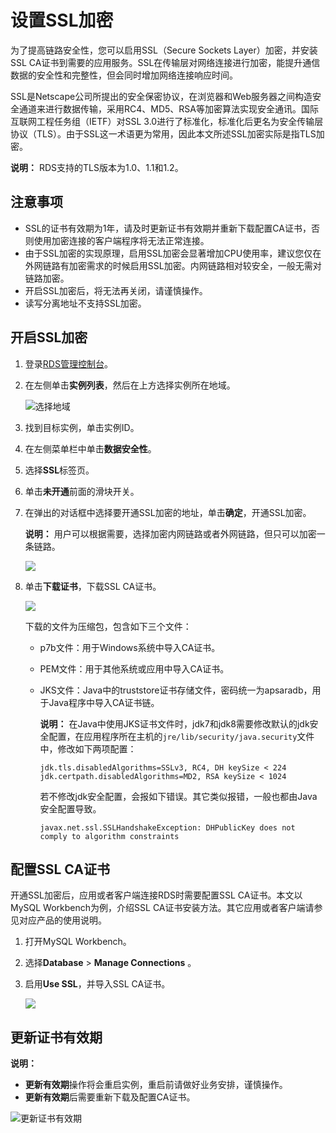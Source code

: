 # 设置SSL加密

为了提高链路安全性，您可以启用SSL（Secure Sockets Layer）加密，并安装SSL CA证书到需要的应用服务。SSL在传输层对网络连接进行加密，能提升通信数据的安全性和完整性，但会同时增加网络连接响应时间。

SSL是Netscape公司所提出的安全保密协议，在浏览器和Web服务器之间构造安全通道来进行数据传输，采用RC4、MD5、RSA等加密算法实现安全通讯。国际互联网工程任务组（IETF）对SSL 3.0进行了标准化，标准化后更名为安全传输层协议（TLS）。由于SSL这一术语更为常用，因此本文所述SSL加密实际是指TLS加密。

**说明：** RDS支持的TLS版本为1.0、1.1和1.2。

## 注意事项

-   SSL的证书有效期为1年，请及时更新证书有效期并重新下载配置CA证书，否则使用加密连接的客户端程序将无法正常连接。
-   由于SSL加密的实现原理，启用SSL加密会显著增加CPU使用率，建议您仅在外网链路有加密需求的时候启用SSL加密。内网链路相对较安全，一般无需对链路加密。
-   开启SSL加密后，将无法再关闭，请谨慎操作。
-   读写分离地址不支持SSL加密。

## 开启SSL加密

1.  登录[RDS管理控制台](https://rds.console.aliyun.com/)。

2.  在左侧单击**实例列表**，然后在上方选择实例所在地域。

    ![选择地域](https://static-aliyun-doc.oss-accelerate.aliyuncs.com/assets/img/zh-CN/3074469951/p36543.png)

3.  找到目标实例，单击实例ID。

4.  在左侧菜单栏中单击**数据安全性**。

5.  选择**SSL**标签页。

6.  单击**未开通**前面的滑块开关。

7.  在弹出的对话框中选择要开通SSL加密的地址，单击**确定**，开通SSL加密。

    **说明：** 用户可以根据需要，选择加密内网链路或者外网链路，但只可以加密一条链路。

    ![](https://static-aliyun-doc.oss-accelerate.aliyuncs.com/assets/img/zh-CN/6249259951/p4148.png)

8.  单击**下载证书**，下载SSL CA证书。

    ![](https://static-aliyun-doc.oss-accelerate.aliyuncs.com/assets/img/zh-CN/9236037061/p4149.png)

    下载的文件为压缩包，包含如下三个文件：

    -   p7b文件：用于Windows系统中导入CA证书。
    -   PEM文件：用于其他系统或应用中导入CA证书。
    -   JKS文件：Java中的truststore证书存储文件，密码统一为apsaradb，用于Java程序中导入CA证书链。

        **说明：** 在Java中使用JKS证书文件时，jdk7和jdk8需要修改默认的jdk安全配置，在应用程序所在主机的`jre/lib/security/java.security`文件中，修改如下两项配置：

        ```
        jdk.tls.disabledAlgorithms=SSLv3, RC4, DH keySize < 224
        jdk.certpath.disabledAlgorithms=MD2, RSA keySize < 1024
        ```

        若不修改jdk安全配置，会报如下错误。其它类似报错，一般也都由Java安全配置导致。

        ```
        javax.net.ssl.SSLHandshakeException: DHPublicKey does not comply to algorithm constraints
        ```


## 配置SSL CA证书

开通SSL加密后，应用或者客户端连接RDS时需要配置SSL CA证书。本文以MySQL Workbench为例，介绍SSL CA证书安装方法。其它应用或者客户端请参见对应产品的使用说明。

1.  打开MySQL Workbench。

2.  选择**Database** \> **Manage Connections** 。

3.  启用**Use SSL**，并导入SSL CA证书。

    ![](https://static-aliyun-doc.oss-accelerate.aliyuncs.com/assets/img/zh-CN/7140359951/p4150.png)


## 更新证书有效期

**说明：**

-   **更新有效期**操作将会重启实例，重启前请做好业务安排，谨慎操作。
-   **更新有效期**后需要重新下载及配置CA证书。

![更新证书有效期](https://static-aliyun-doc.oss-accelerate.aliyuncs.com/assets/img/zh-CN/0336037061/p45367.png)

